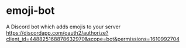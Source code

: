 # emoji-bot
A Discord bot which adds emojis to your server
https://discordapp.com/oauth2/authorize?client_id=448825168878632970&scope=bot&permissions=1610992704
